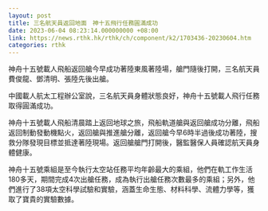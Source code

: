 ```yaml
---
layout: post
title: 三名航天員返回地面　神十五飛行任務圓滿成功
date: 2023-06-04 08:23:14.000000000 +08:00
link: https://news.rthk.hk/rthk/ch/component/k2/1703436-20230604.htm
categories: rthk
---
```


神舟十五號載人飛船返回艙今早成功著陸東風著陸場，艙門隨後打開，三名航天員費俊龍、鄧清明、張陸先後出艙。

中國載人航太工程辦公室說，三名航天員身體狀態良好，神舟十五號載人飛行任務取得圓滿成功。

神舟十五號載人飛船清晨踏上返回地球之旅，飛船軌道艙與返回艙成功分離，飛船返回制動發動機點火，返回艙與推進艙分離，返回艙今早6時半過後成功著陸，搜救分隊發現目標並抵達著陸現場。返回艙艙門打開後，醫監醫保人員確認航天員身體健康。

神舟十五號乘組是至今執行太空站任務平均年齡最大的乘組，他們在軌工作生活180多天，期間完成4次出艙任務，成為執行出艙任務次數最多的乘組；另外，他們進行了38項太空科學試驗和實驗，涵蓋生命生態、材料科學、流體力學等，獲取了寶貴的實驗數據。
